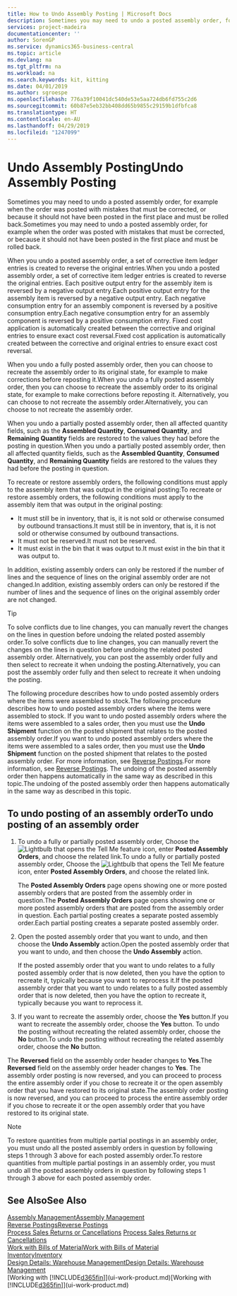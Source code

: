 ```yaml
---
title: How to Undo Assembly Posting | Microsoft Docs
description: Sometimes you may need to undo a posted assembly order, for example when the order was posted with mistakes that must be corrected, or because it should not have been posted in the first place and must be rolled back.
services: project-madeira
documentationcenter: ''
author: SorenGP
ms.service: dynamics365-business-central
ms.topic: article
ms.devlang: na
ms.tgt_pltfrm: na
ms.workload: na
ms.search.keywords: kit, kitting
ms.date: 04/01/2019
ms.author: sgroespe
ms.openlocfilehash: 776a39f10041dc540de53e5aa724db6fd755c2d6
ms.sourcegitcommit: 60b87e5eb32bb408dd65b9855c29159b1dfbfca8
ms.translationtype: HT
ms.contentlocale: en-AU
ms.lasthandoff: 04/29/2019
ms.locfileid: "1247099"
---
```

# <a name="undo-assembly-posting"></a><span data-ttu-id="daa7a-103">Undo Assembly Posting</span><span class="sxs-lookup"><span data-stu-id="daa7a-103">Undo Assembly Posting</span></span>
<span data-ttu-id="daa7a-104">Sometimes you may need to undo a posted assembly order, for example when the order was posted with mistakes that must be corrected, or because it should not have been posted in the first place and must be rolled back.</span><span class="sxs-lookup"><span data-stu-id="daa7a-104">Sometimes you may need to undo a posted assembly order, for example when the order was posted with mistakes that must be corrected, or because it should not have been posted in the first place and must be rolled back.</span></span>

<span data-ttu-id="daa7a-105">When you undo a posted assembly order, a set of corrective item ledger entries is created to reverse the original entries.</span><span class="sxs-lookup"><span data-stu-id="daa7a-105">When you undo a posted assembly order, a set of corrective item ledger entries is created to reverse the original entries.</span></span> <span data-ttu-id="daa7a-106">Each positive output entry for the assembly item is reversed by a negative output entry.</span><span class="sxs-lookup"><span data-stu-id="daa7a-106">Each positive output entry for the assembly item is reversed by a negative output entry.</span></span> <span data-ttu-id="daa7a-107">Each negative consumption entry for an assembly component is reversed by a positive consumption entry.</span><span class="sxs-lookup"><span data-stu-id="daa7a-107">Each negative consumption entry for an assembly component is reversed by a positive consumption entry.</span></span> <span data-ttu-id="daa7a-108">Fixed cost application is automatically created between the corrective and original entries to ensure exact cost reversal.</span><span class="sxs-lookup"><span data-stu-id="daa7a-108">Fixed cost application is automatically created between the corrective and original entries to ensure exact cost reversal.</span></span>  

<span data-ttu-id="daa7a-109">When you undo a fully posted assembly order, then you can choose to recreate the assembly order to its original state, for example to make corrections before reposting it.</span><span class="sxs-lookup"><span data-stu-id="daa7a-109">When you undo a fully posted assembly order, then you can choose to recreate the assembly order to its original state, for example to make corrections before reposting it.</span></span> <span data-ttu-id="daa7a-110">Alternatively, you can choose to not recreate the assembly order.</span><span class="sxs-lookup"><span data-stu-id="daa7a-110">Alternatively, you can choose to not recreate the assembly order.</span></span>  

<span data-ttu-id="daa7a-111">When you undo a partially posted assembly order, then all affected quantity fields, such as the **Assembled Quantity**, **Consumed Quantity**, and **Remaining Quantity** fields are restored to the values they had before the posting in question.</span><span class="sxs-lookup"><span data-stu-id="daa7a-111">When you undo a partially posted assembly order, then all affected quantity fields, such as the **Assembled Quantity**, **Consumed Quantity**, and **Remaining Quantity** fields are restored to the values they had before the posting in question.</span></span>  

<span data-ttu-id="daa7a-112">To recreate or restore assembly orders, the following conditions must apply to the assembly item that was output in the original posting:</span><span class="sxs-lookup"><span data-stu-id="daa7a-112">To recreate or restore assembly orders, the following conditions must apply to the assembly item that was output in the original posting:</span></span>  

-   <span data-ttu-id="daa7a-113">It must still be in inventory, that is, it is not sold or otherwise consumed by outbound transactions.</span><span class="sxs-lookup"><span data-stu-id="daa7a-113">It must still be in inventory, that is, it is not sold or otherwise consumed by outbound transactions.</span></span>  
-   <span data-ttu-id="daa7a-114">It must not be reserved.</span><span class="sxs-lookup"><span data-stu-id="daa7a-114">It must not be reserved.</span></span>  
-   <span data-ttu-id="daa7a-115">It must exist in the bin that it was output to.</span><span class="sxs-lookup"><span data-stu-id="daa7a-115">It must exist in the bin that it was output to.</span></span>  

<span data-ttu-id="daa7a-116">In addition, existing assembly orders can only be restored if the number of lines and the sequence of lines on the original assembly order are not changed.</span><span class="sxs-lookup"><span data-stu-id="daa7a-116">In addition, existing assembly orders can only be restored if the number of lines and the sequence of lines on the original assembly order are not changed.</span></span>  

> [!TIP]  
>  <span data-ttu-id="daa7a-117">To solve conflicts due to line changes, you can manually revert the changes on the lines in question before undoing the related posted assembly order.</span><span class="sxs-lookup"><span data-stu-id="daa7a-117">To solve conflicts due to line changes, you can manually revert the changes on the lines in question before undoing the related posted assembly order.</span></span> <span data-ttu-id="daa7a-118">Alternatively, you can post the assembly order fully and then select to recreate it when undoing the posting.</span><span class="sxs-lookup"><span data-stu-id="daa7a-118">Alternatively, you can post the assembly order fully and then select to recreate it when undoing the posting.</span></span>  

<span data-ttu-id="daa7a-119">The following procedure describes how to undo posted assembly orders where the items were assembled to stock.</span><span class="sxs-lookup"><span data-stu-id="daa7a-119">The following procedure describes how to undo posted assembly orders where the items were assembled to stock.</span></span> <span data-ttu-id="daa7a-120">If you want to undo posted assembly orders where the items were assembled to a sales order, then you must use the **Undo Shipment** function on the posted shipment that relates to the posted assembly order.</span><span class="sxs-lookup"><span data-stu-id="daa7a-120">If you want to undo posted assembly orders where the items were assembled to a sales order, then you must use the **Undo Shipment** function on the posted shipment that relates to the posted assembly order.</span></span> <span data-ttu-id="daa7a-121">For more information, see [Reverse Postings](finance-how-reverse-journal-posting.md).</span><span class="sxs-lookup"><span data-stu-id="daa7a-121">For more information, see [Reverse Postings](finance-how-reverse-journal-posting.md).</span></span> <span data-ttu-id="daa7a-122">The undoing of the posted assembly order then happens automatically in the same way as described in this topic.</span><span class="sxs-lookup"><span data-stu-id="daa7a-122">The undoing of the posted assembly order then happens automatically in the same way as described in this topic.</span></span>  

## <a name="to-undo-posting-of-an-assembly-order"></a><span data-ttu-id="daa7a-123">To undo posting of an assembly order</span><span class="sxs-lookup"><span data-stu-id="daa7a-123">To undo posting of an assembly order</span></span>  
1.  <span data-ttu-id="daa7a-124">To undo a fully or partially posted assembly order, Choose the ![Lightbulb that opens the Tell Me feature](media/ui-search/search_small.png "Tell me what you want to do") icon, enter **Posted Assembly Orders**, and choose the related link.</span><span class="sxs-lookup"><span data-stu-id="daa7a-124">To undo a fully or partially posted assembly order, Choose the ![Lightbulb that opens the Tell Me feature](media/ui-search/search_small.png "Tell me what you want to do") icon, enter **Posted Assembly Orders**, and choose the related link.</span></span>  

    <span data-ttu-id="daa7a-125">The **Posted Assembly Orders** page opens showing one or more posted assembly orders that are posted from the assembly order in question.</span><span class="sxs-lookup"><span data-stu-id="daa7a-125">The **Posted Assembly Orders** page opens showing one or more posted assembly orders that are posted from the assembly order in question.</span></span> <span data-ttu-id="daa7a-126">Each partial posting creates a separate posted assembly order.</span><span class="sxs-lookup"><span data-stu-id="daa7a-126">Each partial posting creates a separate posted assembly order.</span></span>  
2.  <span data-ttu-id="daa7a-127">Open the posted assembly order that you want to undo, and then choose the **Undo Assembly** action.</span><span class="sxs-lookup"><span data-stu-id="daa7a-127">Open the posted assembly order that you want to undo, and then choose the **Undo Assembly** action.</span></span>  

    <span data-ttu-id="daa7a-128">If the posted assembly order that you want to undo relates to a fully posted assembly order that is now deleted, then you have the option to recreate it, typically because you want to reprocess it.</span><span class="sxs-lookup"><span data-stu-id="daa7a-128">If the posted assembly order that you want to undo relates to a fully posted assembly order that is now deleted, then you have the option to recreate it, typically because you want to reprocess it.</span></span>  
3.  <span data-ttu-id="daa7a-129">If you want to recreate the assembly order, choose the **Yes** button.</span><span class="sxs-lookup"><span data-stu-id="daa7a-129">If you want to recreate the assembly order, choose the **Yes** button.</span></span> <span data-ttu-id="daa7a-130">To undo the posting without recreating the related assembly order, choose the **No** button.</span><span class="sxs-lookup"><span data-stu-id="daa7a-130">To undo the posting without recreating the related assembly order, choose the **No** button.</span></span>  

<span data-ttu-id="daa7a-131">The **Reversed** field on the assembly order header changes to **Yes**.</span><span class="sxs-lookup"><span data-stu-id="daa7a-131">The **Reversed** field on the assembly order header changes to **Yes**.</span></span> <span data-ttu-id="daa7a-132">The assembly order posting is now reversed, and you can proceed to process the entire assembly order if you chose to recreate it or the open assembly order that you have restored to its original state.</span><span class="sxs-lookup"><span data-stu-id="daa7a-132">The assembly order posting is now reversed, and you can proceed to process the entire assembly order if you chose to recreate it or the open assembly order that you have restored to its original state.</span></span>  

> [!NOTE]  
>  <span data-ttu-id="daa7a-133">To restore quantities from multiple partial postings in an assembly order, you must undo all the posted assembly orders in question by following steps 1 through 3 above for each posted assembly order.</span><span class="sxs-lookup"><span data-stu-id="daa7a-133">To restore quantities from multiple partial postings in an assembly order, you must undo all the posted assembly orders in question by following steps 1 through 3 above for each posted assembly order.</span></span>  

## <a name="see-also"></a><span data-ttu-id="daa7a-134">See Also</span><span class="sxs-lookup"><span data-stu-id="daa7a-134">See Also</span></span>  
[<span data-ttu-id="daa7a-135">Assembly Management</span><span class="sxs-lookup"><span data-stu-id="daa7a-135">Assembly Management</span></span>](assembly-assemble-items.md)  
[<span data-ttu-id="daa7a-136">Reverse Postings</span><span class="sxs-lookup"><span data-stu-id="daa7a-136">Reverse Postings</span></span>](finance-how-reverse-journal-posting.md)  
<span data-ttu-id="daa7a-137">[Process Sales Returns or Cancellations](sales-how-process-sales-returns-cancellations.md)  </span><span class="sxs-lookup"><span data-stu-id="daa7a-137">[Process Sales Returns or Cancellations](sales-how-process-sales-returns-cancellations.md)  </span></span>  
[<span data-ttu-id="daa7a-138">Work with Bills of Material</span><span class="sxs-lookup"><span data-stu-id="daa7a-138">Work with Bills of Material</span></span>](inventory-how-work-BOMs.md)  
[<span data-ttu-id="daa7a-139">Inventory</span><span class="sxs-lookup"><span data-stu-id="daa7a-139">Inventory</span></span>](inventory-manage-inventory.md)  
[<span data-ttu-id="daa7a-140">Design Details: Warehouse Management</span><span class="sxs-lookup"><span data-stu-id="daa7a-140">Design Details: Warehouse Management</span></span>](design-details-warehouse-management.md)  
<span data-ttu-id="daa7a-141">[Working with [!INCLUDE[d365fin](includes/d365fin_md.md)]](ui-work-product.md)</span><span class="sxs-lookup"><span data-stu-id="daa7a-141">[Working with [!INCLUDE[d365fin](includes/d365fin_md.md)]](ui-work-product.md)</span></span>
